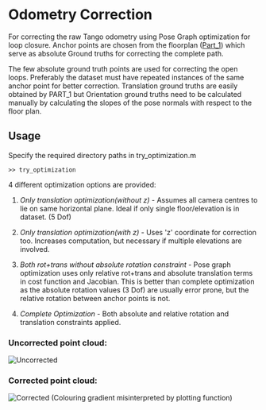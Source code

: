 # Odometry Correction 
For correcting the raw Tango odometry using Pose Graph optimization for loop closure. Anchor points are chosen from the floorplan ([Part_1](https://github.com/AaltoVision/indoorLocalization/tree/master/Part2)) which serve as absolute Ground truths for correcting the complete path.

The few absolute ground truth points are used for correcting the open loops. Preferably the dataset must have repeated instances of the same anchor point for better correction.
Translation ground truths are easily obtained by PART_1 but Orientation ground truths need to be calculated manually by calculating the slopes of the pose normals with respect to the floor plan.

## Usage
Specify the required directory paths in try_optimization.m 

```
>> try_optimization
```
4 different optimization options are provided:
  1. *Only translation optimization(without z)* - Assumes all camera centres to lie on same horizontal plane. Ideal if only single floor/elevation is in dataset. (5 Dof)
  
   2. *Only translation optimization(with z)* - Uses 'z' coordinate for correction too. Increases computation, but necessary if multiple elevations are involved.
  
  3. *Both rot+trans without absolute rotation constraint* - Pose graph optimization uses only relative rot+trans and absolute translation terms in cost function and Jacobian. This is better than complete optimization as the absolute rotation values (3 Dof)  are usually error prone, but the relative rotation between anchor points is not.
  
  4. *Complete Optimization* - Both absolute and relative rotation and translation constraints applied.

### Uncorrected point cloud: 
![Uncorrected](https://github.com/AaltoVision/indoorLocalization/blob/master/Part4/uncorrected.jpg)

### Corrected point cloud:
![Corrected](https://github.com/AaltoVision/indoorLocalization/blob/master/Part4/corrected.jpg)
(Colouring gradient misinterpreted by plotting function)
